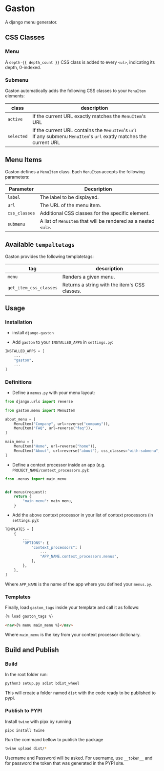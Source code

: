 # Gaston

A django menu generator.

## CSS Classes

### Menu

A `depth-{{ depth_count }}` CSS class is added to every `<ul>`, indicating its depth, 0-indexed.
### Submenu

Gaston automatically adds the following CSS classes to your `MenuItem` elements:

class|description
-|-
`active`|If the current URL exactly matches the `MenuItem`'s URL
`selected`|If the current URL contains the `MenuItem`'s `url`<br />If any submenu `MenuItem`'s `url` exatly matches the current URL

## Menu Items

Gaston defines a `MenuItem` class. Each `MenuItem` accepts the following parameters:

Parameter|Decsription
-|-
`label`|The label to be displayed.
`url`|The URL of the menu item.
`css_classes`|Additional CSS classes for the specific element.
`submenu`|A list of `MenuItem` that will be rendered as a nested `<ul>`.

## Available `tempaltetags`

Gaston provides the following templatetags:

tag|description
-|-
`menu`|Renders a given menu.
`get_item_css_classes`|Returns a string with the item's CSS classes.

## Usage

### Installation

- install `django-gaston`

- Add `gaston` to your `INSTALLED_APPS` in `settings.py`:

```py
INSTALLED_APPS = [
    ...
    "gaston",
    ...
]
```

### Definitions

- Define a `menus.py` with your menu layout:

```py
from django.urls import reverse

from gaston.menu import MenuItem

about_menu = [
    MenuItem("Company", url=reverse("company")),
    MenuItem("FAQ", url=reverse("faq")),
]

main_menu = [
    MenuItem("Home", url=reverse("home")),
    MenuItem("About", url=reverse("about"), css_classes="with-submenu", submenu=about_menu),
]
```

- Define a context processor inside an app (e.g. `PROJECT_NAME/context_processors.py`):

```py
from .menus import main_menu


def menus(request):
    return {
        "main_menu": main_menu,
    }
```

- Add the above context processor in your list of context processors (in `settings.py`):
```py
TEMPLATES = [
    {
        ...
        "OPTIONS": {
            "context_processors": [
                ...
                "APP_NAME.context_processors.menus",
            ],
        },
    },
]
```

Where `APP_NAME` is the name of the app where you defined your `menus.py`.

### Templates

Finally, load `gaston_tags` inside your template and call it as follows:

```html
{% load gaston_tags %}

<nav>{% menu main_menu %}</nav>
```

Where `main_menu` is the key from your context processor dictionary.

## Build and Publish

### Build

In the root folder run:

```bash
python3 setup.py sdist bdist_wheel
```

This will create a folder named `dist` with the code ready to be published to pypi.

### Publish to PYPI

Install `twine` with pipx by running
```bash
pipx install twine
```

Run the command bellow to publish the package

```bash
twine upload dist/*
```

Username and Password will be asked. For username, use `__token__` and for password the token that
was generated in the PYPI site.
